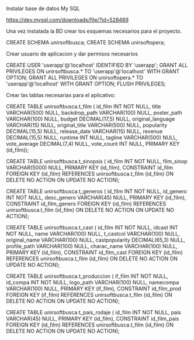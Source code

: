 Instalar base de datos My SQL

https://dev.mysql.com/downloads/file/?id=528489

Una vez instalada la BD crear los esquemas necesarios para el proyecto.

CREATE SCHEMA unirsoftbusca;
CREATE SCHEMA unirsoftopera;

Crear usuario de aplicacion y dar permisos necesarios

CREATE USER 'userapp'@'localhost' IDENTIFIED BY 'userapp';
GRANT ALL PRIVILEGES ON unirsoftbusca.* TO 'userapp'@'localhost' WITH GRANT OPTION;
GRANT ALL PRIVILEGES ON unirsoftopera.* TO 'userapp'@'localhost' WITH GRANT OPTION;
FLUSH PRIVILEGES;

Crear las tablas necesarias para el aplicativo:

CREATE TABLE unirsoftbusca.t_film (
  id_film INT NOT NULL,
  title VARCHAR(500) NULL,
  backdrop_path VARCHAR(100) NULL,
  poster_path VARCHAR(100) NULL,
  budget DECIMAL(17,5) NULL,
  original_language VARCHAR(15) NULL,
  original_title VARCHAR(500) NULL,
  popularity DECIMAL(15,5) NULL,
  release_date VARCHAR(15) NULL,
  revenue DECIMAL(15,5) NULL,
  runtime INT NULL,
  tagline VARCHAR(500) NULL,
  vote_average DECIMAL(7,4) NULL,
  vote_count INT NULL,
  PRIMARY KEY (id_film));

CREATE TABLE unirsoftbusca.t_sinopsis (
  id_film INT NOT NULL,
  film_sinop VARCHAR(5000) NULL,
  PRIMARY KEY (id_film),
  CONSTRAINT id_film
    FOREIGN KEY (id_film)
    REFERENCES unirsoftbusca.t_film (id_film)
    ON DELETE NO ACTION
    ON UPDATE NO ACTION);

CREATE TABLE unirsoftbusca.t_generos (
  id_film INT NOT NULL,
  id_genero INT NOT NULL,
  desc_genero VARCHAR(45) NULL,
  PRIMARY KEY (id_film),
  CONSTRAINT id_film_genero
    FOREIGN KEY (id_film)
    REFERENCES unirsoftbusca.t_film (id_film)
    ON DELETE NO ACTION
    ON UPDATE NO ACTION);

CREATE TABLE unirsoftbusca.t_cast (
  id_film INT NOT NULL,
  idcast INT NOT NULL,
  name VARCHAR(100) NULL,
  t_castcol VARCHAR(100) NULL,
  original_name VARCHAR(100) NULL,
  castpopularity DECIMAL(65,3) NULL,
  profile_path VARCHAR(100) NULL,
  charac_name VARCHAR(100) NULL,
  PRIMARY KEY (id_film),
  CONSTRAINT id_film_cast
    FOREIGN KEY (id_film)
    REFERENCES unirsoftbusca.t_film (id_film)
    ON DELETE NO ACTION
    ON UPDATE NO ACTION);

CREATE TABLE unirsoftbusca.t_produccion (
  if_film INT NOT NULL,
  id_compa INT NOT NULL,
  logo_path VARCHAR(100) NULL,
  namecompa VARCHAR(100) NULL,
  PRIMARY KEY (if_film),
  CONSTRAINT id_film_prod
    FOREIGN KEY (if_film)
    REFERENCES unirsoftbusca.t_film (id_film)
    ON DELETE NO ACTION
    ON UPDATE NO ACTION);
	
CREATE TABLE unirsoftbusca.t_pais_rodaje (
  id_film INT NOT NULL,
  pais VARCHAR(45) NULL,
  PRIMARY KEY (id_film),
  CONSTRAINT id_film_pais
    FOREIGN KEY (id_film)
    REFERENCES unirsoftbusca.t_film (id_film)
    ON DELETE NO ACTION
    ON UPDATE NO ACTION);
